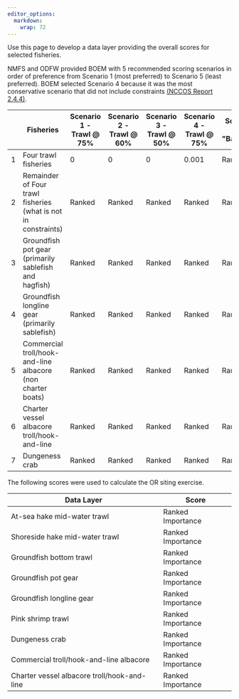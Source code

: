 ```yaml
---
editor_options: 
  markdown: 
    wrap: 72
---
```


Use this page to develop a data layer providing the overall scores for selected fisheries.

NMFS and ODFW provided BOEM with 5 recommended scoring scenarios in order of preference from Scenario 1 (most preferred) to Scenario 5 (least preferred). BOEM selected Scenario 4 because it was the most
conservative scenario that did not include constraints [(NCCOS Report 2.4.4)](https://www.boem.gov/sites/default/files/documents/renewable-energy/state-activities/Appendix%20B_NCCOS%20Final%20WEA%20Report_Oregon.pdf).

|   | Fisheries | Scenario 1 - Trawl \@ 75% | Scenario 2 - Trawl \@ 60% | Scenario 3 - Trawl \@ 50% | Scenario 4 - Trawl \@ 75% | Scenario 5 - "Baseline" |
|-----------|-----------|-----------|-----------|-----------|-----------|-----------|
| 1 | Four trawl fisheries | 0 | 0 | 0 | 0.001 | Ranked |
| 2 | Remainder of Four trawl fisheries (what is not in constraints) | Ranked | Ranked | Ranked | Ranked | Ranked |
| 3 | Groundfish pot gear (primarily sablefish and hagfish) | Ranked | Ranked | Ranked | Ranked | Ranked |
| 4 | Groundfish longline gear (primarily sablefish) | Ranked | Ranked | Ranked | Ranked | Ranked |
| 5 | Commercial troll/hook-and-line albacore (non charter boats) | Ranked | Ranked | Ranked | Ranked | Ranked |
| 6 | Charter vessel albacore troll/hook-and-line | Ranked | Ranked | Ranked | Ranked | Ranked |
| 7 | Dungeness crab | Ranked | Ranked | Ranked | Ranked | Ranked |

The following scores were used to calculate the OR siting exercise.

| Data Layer                                  | Score             |
|---------------------------------------------|-------------------|
| At-sea hake mid-water trawl                 | Ranked Importance |
| Shoreside hake mid-water trawl              | Ranked Importance |
| Groundfish bottom trawl                     | Ranked Importance |
| Groundfish pot gear                         | Ranked Importance |
| Groundfish longline gear                    | Ranked Importance |
| Pink shrimp trawl                           | Ranked Importance |
| Dungeness crab                              | Ranked Importance |
| Commercial troll/hook-and-line albacore     | Ranked Importance |
| Charter vessel albacore troll/hook-and-line | Ranked Importance |
